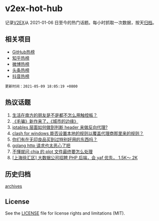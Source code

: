 # v2ex-hot-hub

 记录[V2EX](https://www.v2ex.com/)从 2021-01-06 日至今的热门话题。每小时抓取一次数据，按天[归档](archives)。
 
 ## 相关项目

- [GitHub热榜](https://github.com/lonnyzhang423/github-hot-hub)
- [知乎热榜](https://github.com/lonnyzhang423/zhihu-hot-hub)
- [微博热榜](https://github.com/lonnyzhang423/weibo-hot-hub)
- [头条热榜](https://github.com/lonnyzhang423/toutiao-hot-hub)
- [抖音热榜](https://github.com/lonnyzhang423/douyin-hot-hub)


 `更新时间：2021-05-09 18:05:19 +0800`

## 热议话题

1. [生活在南方的朋友是不是都不怎么用触控板？](https://www.v2ex.com/t/775715)
1. [《毛骗》新作来了，《城市的边缘》](https://www.v2ex.com/t/775785)
1. [iptables 层面如何做到判断 header 来做反向代理?](https://www.v2ex.com/t/775751)
1. [clash for windows 能否设置本地的规则以覆盖代理商那里来的规则？](https://www.v2ex.com/t/775773)
1. [你们有在无印良品买到过特别好用的东西吗？](https://www.v2ex.com/t/775799)
1. [golang http 请求也太恶心了把](https://www.v2ex.com/t/775745)
1. [不懂就问 chia 的 plot 文件最终要怎么处理](https://www.v2ex.com/t/775778)
1. [[上海徐汇区] 大数据公司招聘 PHP 后端，会 yaf 优先， 1.5K～ 2K](https://www.v2ex.com/t/775798)

## 历史归档

[archives](archives)

## License

See the [LICENSE](LICENSE) file for license rights and limitations (MIT).
